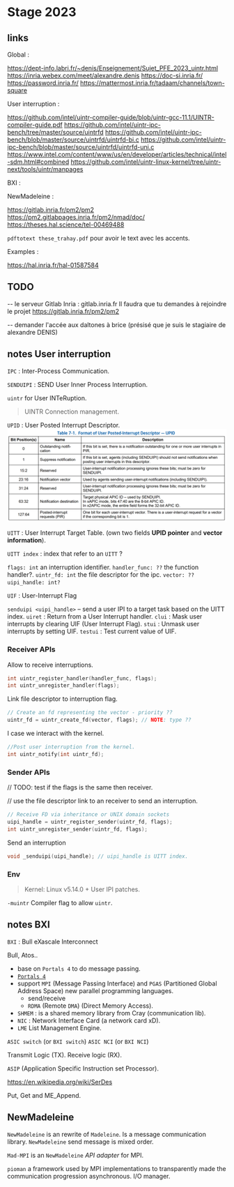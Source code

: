# Stage 2023

## links

Global :

<https://dept-info.labri.fr/~denis/Enseignement/Sujet_PFE_2023_uintr.html>
<https://inria.webex.com/meet/alexandre.denis>
<https://doc-si.inria.fr/>
<https://password.inria.fr/>
<https://mattermost.inria.fr/tadaam/channels/town-square>

User interruption :

<https://github.com/intel/uintr-compiler-guide/blob/uintr-gcc-11.1/UINTR-compiler-guide.pdf>
<https://github.com/intel/uintr-ipc-bench/tree/master/source/uintrfd>
<https://github.com/intel/uintr-ipc-bench/blob/master/source/uintrfd/uintrfd-bi.c>
<https://github.com/intel/uintr-ipc-bench/blob/master/source/uintrfd/uintrfd-uni.c>
<https://www.intel.com/content/www/us/en/developer/articles/technical/intel-sdm.html#combined>
<https://github.com/intel/uintr-linux-kernel/tree/uintr-next/tools/uintr/manpages>

BXI :

NewMadeleine :

<https://gitlab.inria.fr/pm2/pm2>
<https://pm2.gitlabpages.inria.fr/pm2/nmad/doc/>
<https://theses.hal.science/tel-00469488>

`pdftotext these_trahay.pdf` pour avoir le text avec les accents.

Examples :

<https://hal.inria.fr/hal-01587584>

## TODO

-- le serveur Gitlab Inria : gitlab.inria.fr
Il faudra que tu demandes à rejoindre le projet
<https://gitlab.inria.fr/pm2/pm2>

-- demander l'accée aux daltones à brice (présisé que je suis le stagiaire de alexandre DENIS)

## notes User interruption

`IPC` : Inter-Process Communication.

`SENDUIPI` : SEND User Inner Process Interruption.

`uintr` for User INTeRuption.

> UINTR Connection management.

`UPID` : User Posted Interrupt Descriptor.
![Alt text](UPID_Format.png)

`UITT` : User Interrupt Target Table. (own two fields **UPID pointer** and **vector information**).

`UITT index` : index that refer to an `UITT` ?

`flags: int` an interruption identifier.
`handler_func: ??` the function handler?.
`uintr_fd: int` the file descriptor for the ipc.
`vector: ??`
`uipi_handle: int?`

`UIF` : User-Interrupt Flag

`senduipi <uipi_handle>` – send a user IPI to a target task based on the UITT index.
`uiret` : Return from a User Interrupt handler.
`clui` : Mask user interrupts by clearing UIF (User Interrupt Flag).
`stui` : Unmask user interrupts by setting UIF.
`testui` : Test current value of UIF.

### Receiver APIs

Allow to receive interruptions.

```c
int uintr_register_handler(handler_func, flags);
int uintr_unregister_handler(flags);
```

Link file descriptor to interruption flag.

```c
// Create an fd representing the vector - priority ??
uintr_fd = uintr_create_fd(vector, flags); // NOTE: type ??
```

I case we interact with the kernel.

```c
//Post user interruption from the kernel.
int uintr_notify(int uintr_fd);
```

### Sender APIs

// TODO: test if the flags is the same then receiver.

// use the file descriptor link to an receiver to send an interruption.

```c
// Receive FD via inheritance or UNIX domain sockets
uipi_handle = uintr_register_sender(uintr_fd, flags);
int uintr_unregister_sender(uintr_fd, flags);
```

Send an interruption

```c
void _senduipi(uipi_handle); // uipi_handle is UITT index.
```

### Env

> Kernel: Linux v5.14.0 + User IPI patches.

`-muintr` Compiler flag to allow `uintr`.

## notes BXI

`BXI` : Bull eXascale Interconnect

Bull, Atos..

- base on `Portals 4` to do message passing.
- [`Portals 4`](https://github.com/Portals4/portals4)
- support `MPI` (Message Passing Interface) and `PGAS` (Partitioned Global Address Space) new parallel programming languages.
  - send/receive
  - `RDMA` (Remote `DMA`) (Direct Memory Access).
- `SHMEM` : is a shared memory library from Cray (communication lib).
- `NIC` : Network Interface Card (a network card xD).
- `LME` List Management Engine.

`ASIC switch` (or `BXI switch`)
`ASIC NCI` (or `BXI NCI`)

Transmit Logic (TX).
Receive logic (RX).

`ASIP` (Application Specific Instruction set Processor).

<https://en.wikipedia.org/wiki/SerDes>

Put, Get and ME_Append.

## NewMadeleine

`NewMadeleine` is an rewrite of `Madeleine`.
Is a message communication library. `NewMadeleine` send message is mixed order.

`Mad-MPI` is an `NewMadeleine` *API adapter* for MPI.

`pioman` a framework used by MPI implementations to transparently made the communication progression asynchronous. I/O manager.
